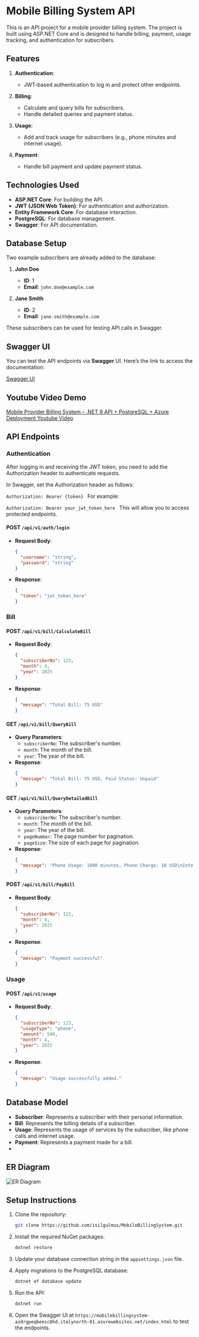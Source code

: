 # Mobile Billing System API

This is an API project for a mobile provider billing system. The project is built using ASP.NET Core and is designed to handle billing, payment, usage tracking, and authentication for subscribers.

## Features

1. **Authentication**:
   - JWT-based authentication to log in and protect other endpoints.

2. **Billing**:
   - Calculate and query bills for subscribers.
   - Handle detailed queries and payment status.

3. **Usage**:
   - Add and track usage for subscribers (e.g., phone minutes and internet usage).

4. **Payment**:
   - Handle bill payment and update payment status.

## Technologies Used

- **ASP.NET Core**: For building the API.
- **JWT (JSON Web Token)**: For authentication and authorization.
- **Entity Framework Core**: For database interaction.
- **PostgreSQL**: For database management.
- **Swagger**: For API documentation.
## Database Setup
Two example subscribers are already added to the database:
1. **John Doe**  
   - **ID**: 1  
   - **Email**: `john.doe@example.com`
   
2. **Jane Smith**  
   - **ID**: 2  
   - **Email**: `jane.smith@example.com`

These subscribers can be used for testing API calls in Swagger.

## Swagger UI
You can test the API endpoints via **Swagger** UI. Here’s the link to access the documentation:

[Swagger UI](https://mobilebillingsystem-azdrgpeqbeesc8hd.italynorth-01.azurewebsites.net/index.html)

## Youtube Video Demo

[Mobile Provider Billing System – .NET 9 API + PostgreSQL + Azure Deployment Youtube Video](https://www.youtube.com/watch?v=oDdie6_wPbY) 

## API Endpoints

### Authentication
After logging in and receiving the JWT token, you need to add the Authorization header to authenticate requests.

In Swagger, set the Authorization header as follows:

 ```Authorization: Bearer {token} ```
For example:

 ```Authorization: Bearer your_jwt_token_here ```
This will allow you to access protected endpoints.


#### POST `/api/v1/auth/login`
- **Request Body**: 
  ```json
  {
    "username": "string",
    "password": "string"
  }
  ```
- **Response**: 
  ```json
  {
    "token": "jwt_token_here"
  }
  ```

### Bill

#### POST `/api/v1/bill/CalculateBill`
- **Request Body**: 
  ```json
  {
    "subscriberNo": 123,
    "month": 4,
    "year": 2025
  }
  ```
- **Response**: 
  ```json
  {
    "message": "Total Bill: 75 USD"
  }
  ```

#### GET `/api/v1/bill/QueryBill`
- **Query Parameters**:
  - `subscriberNo`: The subscriber's number.
  - `month`: The month of the bill.
  - `year`: The year of the bill.
- **Response**: 
  ```json
  {
    "message": "Total Bill: 75 USD, Paid Status: Unpaid"
  }
  ```

#### GET `/api/v1/bill/QueryDetailedBill`
- **Query Parameters**:
  - `subscriberNo`: The subscriber's number.
  - `month`: The month of the bill.
  - `year`: The year of the bill.
  - `pageNumber`: The page number for pagination.
  - `pageSize`: The size of each page for pagination.
- **Response**: 
  ```json
  {
    "message": "Phone Usage: 1000 minutes, Phone Charge: 10 USD\nInternet Usage: 15 GB, Internet Charge: 10 USD\nTotal Amount: 75 USD, Paid Status: Unpaid"
  }
  ```

#### POST `/api/v1/bill/PayBill`
- **Request Body**:
  ```json
  {
    "subscriberNo": 123,
    "month": 4,
    "year": 2025
  }
  ```
- **Response**: 
  ```json
  {
    "message": "Payment successful"
  }
  ```

### Usage

#### POST `/api/v1/usage`
- **Request Body**:
  ```json
  {
    "subscriberNo": 123,
    "usageType": "phone",
    "amount": 500,
    "month": 4,
    "year": 2025
  }
  ```
- **Response**: 
  ```json
  {
    "message": "Usage successfully added."
  }
  ```

## Database Model

- **Subscriber**: Represents a subscriber with their personal information.
- **Bill**: Represents the billing details of a subscriber.
- **Usage**: Represents the usage of services by the subscriber, like phone calls and internet usage.
- **Payment**: Represents a payment made for a bill.
- 
## ER Diagram 
![ER Diagram](erdiagram.png)

## Setup Instructions

1. Clone the repository:
   ```bash
   git clone https://github.com/isilgulmus/MobileBillingSystem.git
   ```

2. Install the required NuGet packages:
   ```bash
   dotnet restore
   ```

3. Update your database connection string in the `appsettings.json` file.

4. Apply migrations to the PostgreSQL database:
   ```bash
   dotnet ef database update
   ```

5. Run the API:
   ```bash
   dotnet run
   ```

6. Open the Swagger UI at `https://mobilebillingsystem-azdrgpeqbeesc8hd.italynorth-01.azurewebsites.net/index.html` to test the endpoints.
